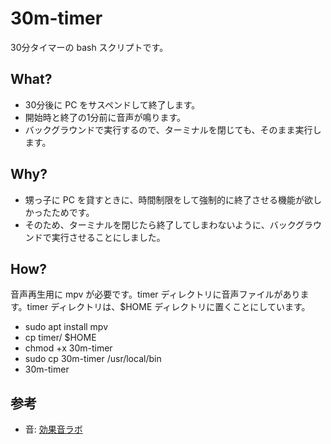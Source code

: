 # 30m-timer
30分タイマーの bash スクリプトです。

## What?
* 30分後に PC をサスペンドして終了します。
* 開始時と終了の1分前に音声が鳴ります。
* バックグラウンドで実行するので、ターミナルを閉じても、そのまま実行します。

## Why?
* 甥っ子に PC を貸すときに、時間制限をして強制的に終了させる機能が欲しかったためです。
* そのため、ターミナルを閉じたら終了してしまわないように、バックグラウンドで実行させることにしました。

## How?
音声再生用に mpv が必要です。timer ディレクトリに音声ファイルがあります。timer ディレクトリは、$HOME ディレクトリに置くことにしています。

* sudo apt install mpv
* cp timer/ $HOME
* chmod +x 30m-timer
* sudo cp 30m-timer /usr/local/bin
* 30m-timer

## 参考
* 音: [効果音ラボ](https://soundeffect-lab.info/)
